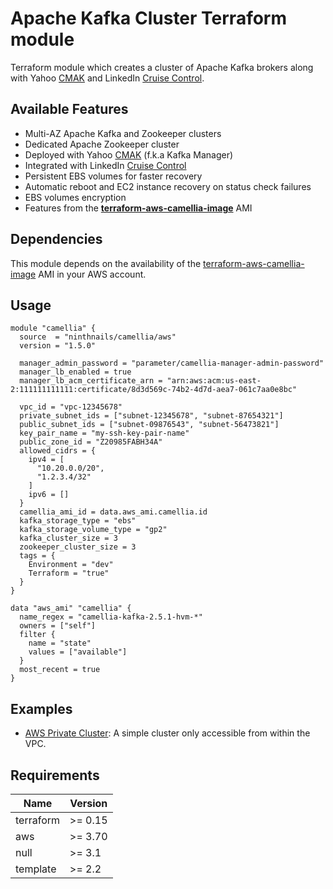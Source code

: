 # Apache Kafka Cluster Terraform module

Terraform module which creates a cluster of Apache Kafka brokers along with 
Yahoo [CMAK](https://github.com/yahoo/CMAK) and LinkedIn [Cruise Control](https://github.com/linkedin/cruise-control).

## Available Features
* Multi-AZ Apache Kafka and Zookeeper clusters
* Dedicated Apache Zookeeper cluster
* Deployed with Yahoo [CMAK](https://github.com/yahoo/CMAK) (f.k.a Kafka Manager)
* Integrated with LinkedIn [Cruise Control](https://github.com/linkedin/cruise-control)
* Persistent EBS volumes for faster recovery
* Automatic reboot and EC2 instance recovery on status check failures
* EBS volumes encryption
* Features from the **[terraform-aws-camellia-image](https://github.com/ninthnails/terraform-aws-camellia-image)** AMI

## Dependencies
This module depends on the availability of the 
[terraform-aws-camellia-image](https://github.com/ninthnails/terraform-aws-camellia-image) AMI in your AWS account.

## Usage
```hcl
module "camellia" {
  source  = "ninthnails/camellia/aws"
  version = "1.5.0"

  manager_admin_password = "parameter/camellia-manager-admin-password"
  manager_lb_enabled = true
  manager_lb_acm_certificate_arn = "arn:aws:acm:us-east-2:111111111111:certificate/8d3d569c-74b2-4d7d-aea7-061c7aa0e8bc"

  vpc_id = "vpc-12345678"
  private_subnet_ids = ["subnet-12345678", "subnet-87654321"]
  public_subnet_ids = ["subnet-09876543", "subnet-56473821"]
  key_pair_name = "my-ssh-key-pair-name"
  public_zone_id = "Z20985FABH34A"
  allowed_cidrs = {
    ipv4 = [
      "10.20.0.0/20",
      "1.2.3.4/32"
    ]
    ipv6 = []
  }
  camellia_ami_id = data.aws_ami.camellia.id
  kafka_storage_type = "ebs"
  kafka_storage_volume_type = "gp2"
  kafka_cluster_size = 3
  zookeeper_cluster_size = 3
  tags = {
    Environment = "dev"
    Terraform = "true"
  }
}

data "aws_ami" "camellia" {
  name_regex = "camellia-kafka-2.5.1-hvm-*"
  owners = ["self"]
  filter {
    name = "state"
    values = ["available"]
  }
  most_recent = true
}
```

## Examples
* [AWS Private Cluster](examples/aws-private-cluster): A simple cluster only accessible from within the VPC.

## Requirements

| Name      | Version |
|-----------|---------|
| terraform | >= 0.15 |
| aws       | >= 3.70 |
| null      | >= 3.1  |
| template  | >= 2.2  |
